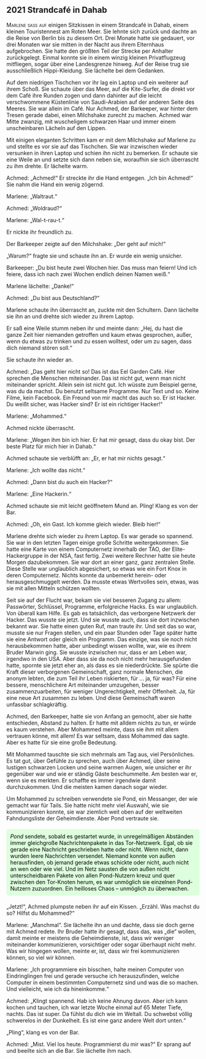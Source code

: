 ## **2021** Strandcafé in Dahab

<span style="font-variant:small-caps;">Marlene saß auf</span> einigen Sitzkissen in einem Strandcafé in Dahab, einem kleinen Touristennest am Roten Meer.
Sie lehnte sich zurück und dachte an die Reise von Berlin bis zu diesem Ort.
Drei Monate hatte sie gedauert, vor drei Monaten war sie mitten in der Nacht aus ihrem Elternhaus aufgebrochen.
Sie hatte den größten Teil der Strecke per Anhalter zurückgelegt.
Einmal konnte sie in einem winzig kleinen Privatflugzeug mitfliegen, sogar über eine Landesgrenze hinweg.
Auf der Reise trug sie ausschließlich Hippi-Kleidung.
Sie lächelte bei dem Gedanken.

Auf dem niedrigen Tischchen vor ihr lag ein Laptop und ein weiterer auf ihrem Schoß.
Sie schaute über das Meer, auf die Kite-Surfer, die direkt vor dem Café ihre Runden zogen und dann dahinter auf die leicht verschwommene Küstenlinie von Saudi-Arabien auf der anderen Seite des Meeres.
Sie war allein im Café.
Nur Achmed, der Barkeeper, war hinter dem Tresen gerade dabei, einen Milchshake zurecht zu machen.
Achmed war Mitte zwanzig, mit wuscheligem schwarzen Haar und immer einem unscheinbaren Lächeln auf den Lippen.

Mit einigen eleganten Schritten kam er mit dem Milchshake auf Marlene zu und stellte es vor sie auf das Tischchen.
Sie war inzwischen wieder versunken in ihren Laptop und schien ihn nicht zu bemerken.
Er schaute sie eine Weile an und setzte sich dann neben sie, woraufhin sie sich überrascht zu ihm drehte.
Er lächelte warm.

Achmed: „Achmed!“
Er streckte ihr die Hand entgegen.
„Ich bin Achmed!“
Sie nahm die Hand ein wenig zögernd.

Marlene: „Waltraut.“

Achmed: „Woldraud?“

Marlene: „Wal-t-rau-t.“

Er nickte ihr freundlich zu.

Der Barkeeper zeigte auf den Milchshake: „Der geht auf mich!“

„Warum?“ fragte sie und schaute ihn an.
Er wurde ein wenig unsicher.

Barkeeper: „Du bist heute zwei Wochen hier.
Das muss man feiern!
Und ich feiere, dass ich nach zwei Wochen endlich deinen Namen weiß.“

Marlene lächelte: „Danke!“

Achmed: „Du bist aus Deutschland?“

Marlene schaute ihn überrascht an, zuckte mit den Schultern.
Dann lächelte sie ihn an und drehte sich wieder zu ihrem Laptop.

Er saß eine Weile stumm neben ihr und meinte dann: „Hej, du hast die ganze Zeit hier niemanden getroffen und kaum etwas gesprochen, außer, wenn du etwas zu trinken und zu essen wolltest, oder um zu sagen, dass dich niemand stören soll.“

Sie schaute ihn wieder an.

Achmed: „Das geht hier nicht so! Das ist das Eel Garden Café.
Hier sprechen die Menschen miteinander.
Das ist nicht gut, wenn man nicht miteinander spricht.
Allein sein ist nicht gut.
Ich wüsste zum Beispiel gerne, was du da machst.
Du benutzt seltsame Programme.
Nur Text und so.
Keine Filme, kein Facebook.
Ein Freund von mir macht das auch so.
Er ist Hacker.
Du weißt sicher, was Hacker sind?
Er ist ein richtiger Hacker!“

Marlene: „Mohammed.“

Achmed nickte überrascht.

Marlene: „Wegen ihm bin ich hier.
Er hat mir gesagt, dass du okay bist.
Der beste Platz für mich hier in Dahab.“

Achmed schaute sie verblüfft an: „Er, er hat mir nichts gesagt.“

Marlene: „Ich wollte das nicht.“

Achmed: „Dann bist du auch ein Hacker?“

Marlene: „Eine Hackerin.“

Achmed schaute sie mit leicht geöffnetem Mund an.
Pling! Klang es von der Bar.

Achmed: „Oh, ein Gast.
Ich komme gleich wieder.
Bleib hier!“

Marlene drehte sich wieder zu ihrem Laptop.
Es war gerade so spannend.
Sie war in den letzten Tagen einige große Schritte weitergekommen.
Sie hatte eine Karte von einem Computernetz innerhalb der TAO, der Elite-Hackergruppe in der NSA, fast fertig.
Zwei weitere Rechner hatte sie heute Morgen dazubekommen.
Sie war dort an einer ganz, ganz zentralen Stelle.
Diese Stelle war unglaublich abgesichert, so etwas wie ein Fort Knox in deren Computernetz.
Nichts konnte da unbemerkt herein- oder herausgeschmuggelt werden.
Da musste etwas Wertvolles sein, etwas, was sie mit allen Mitteln schützen wollten.

Seit sie auf der Flucht war, bekam sie viel besseren Zugang zu allem: Passwörter, Schlüssel, Programme, erfolgreiche Hacks.
Es war unglaublich.
Von überall kam Hilfe.
Es gab es tatsächlich, das verborgene Netzwerk der Hacker.
Das wusste sie jetzt.
Und sie wusste auch, dass sie dort inzwischen bekannt war.
Sie hatte einen guten Ruf, man traute ihr.
Und seit das so war, musste sie nur Fragen stellen, und ein paar Stunden oder Tage später hatte sie eine Antwort oder gleich ein Programm.
Das einzige, was sie noch nicht herausbekommen hatte, aber unbedingt wissen wollte, war, wie es ihrem Bruder Marwin ging.
Sie wusste inzwischen nur, dass er am Leben war, irgendwo in den USA.
Aber dass sie da noch nicht mehr herausgefunden hatte, spornte sie jetzt eher an, als dass es sie niederdrückte.
Sie spürte die Kraft dieser verborgenen Gemeinschaft, ganz normale Menschen, die anonym lebten, die zum Teil ihr Leben riskierten, für ... ja, für was?
Für eine bessere, menschlichere Art miteinander umzugehen, besser zusammenzuarbeiten, für weniger Ungerechtigkeit, mehr Offenheit.
Ja, für eine neue Art zusammen zu leben.
Und diese Gemeinschaft waren unfassbar schlagkräftig.

Achmed, den Barkeeper, hatte sie von Anfang an gemocht, aber sie hatte entschieden, Abstand zu halten.
Er hatte mit alldem nichts zu tun, er würde es kaum verstehen.
Aber Mohammed meinte, dass sie ihm mit allem vertrauen könne, mit allem!
Es war seltsam, dass Mohammed das sagte.
Aber es hatte für sie eine große Bedeutung.

Mit Mohammed tauschte sie sich mehrmals am Tag aus, viel Persönliches.
Es tat gut, über Gefühle zu sprechen, auch über Achmed, über seine lustigen schwarzen Locken und seine warmen Augen, wie unsicher er ihr gegenüber war und wie er ständig Gäste beschummelte.
Am besten war er, wenn sie es merkten.
Er schaffte es immer irgendwie damit durchzukommen.
Und die meisten kamen danach sogar wieder.

Um Mohammed zu schreiben verwendete sie Pond, ein Messanger, der wie gemacht war für Tails.
Sie hatte nicht mehr viel Auswahl, wie sie kommunizieren konnte, sie war ziemlich weit oben auf der weltweiten Fahndungsliste der Geheimdienste.
Aber Pond vertraute sie.
<div style="background-color: #dfd; color: black; padding: 10px; margin: 20px 0; border-radius: 5px;">
<em>Pond</em> sendete, sobald es gestartet wurde, in unregelmäßigen Abständen immer gleichgroße Nachrichtenpakete in das Tor-Netzwerk.
Egal, ob sie gerade eine Nachricht geschrieben hatte oder nicht.
Wenn nicht, dann wurden leere Nachrichten versendet.
Niemand konnte von außen herausfinden, ob jemand gerade etwas schickte oder nicht, auch nicht an wen oder wie viel.
Und im Netz sausten die von außen nicht unterscheidbaren Pakete von allen Pond-Nutzern kreuz und quer zwischen den Tor-Knoten herum, es war unmöglich sie einzelnen Pond-Nutzern zuzuordnen.
Ein heilloses Chaos – unmöglich zu überwachen.
</div>

„Jetzt!“, Achmed plumpste neben ihr auf ein Kissen.
„Erzähl.
Was machst du so?
Hilfst du Mohammed?“

Marlene: „Manchmal“.
Sie lächelte ihn an und dachte, dass sie doch gerne mit Achmed redete.
Ihr Bruder hatte ihr gesagt, dass das, was „die“ wollen, damit meinte er meistens die Geheimdienste, ist, dass wir weniger miteinander kommunizieren, vorsichtiger oder sogar überhaupt nicht mehr.
Was wir hingegen wollen, meinte er, ist, dass wir frei kommunizieren können, so viel wir können.

Marlene: „Ich programmiere ein bisschen, halte meinen Computer von Eindringlingen frei und gerade versuche ich herauszufinden, welche Computer in einem bestimmten Computernetz sind und was die so machen.
Und vielleicht, wie ich da hineinkomme.“

Achmed: „Klingt spannend.
Hab ich keine Ahnung davon.
Aber ich kann kochen und tauchen, ich war letzte Woche einmal auf 65 Meter Tiefe, nachts.
Das ist super.
Da fühlst du dich wie im Weltall.
Du schwebst völlig schwerelos in der Dunkelheit.
Es ist eine ganz andere Welt dort unten.“

„Pling“, klang es von der Bar.

Achmed: „Mist.
Viel los heute.
Programmierst du mir was?“
Er sprang auf und beeilte sich an die Bar.
Sie lächelte ihm nach.
